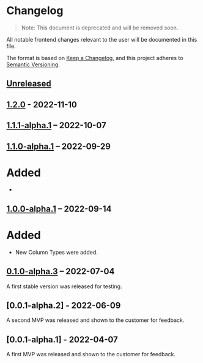 # Changelog

> Note: This document is deprecated and will be removed soon.

All notable frontend changes relevant to the user will be documented in this file.

The format is based on [Keep a Changelog](https://keepachangelog.com/en/1.0.0/),
and this project adheres to [Semantic Versioning](https://semver.org/spec/v2.0.0.html).

## [Unreleased]

## [1.2.0] - 2022-11-10

## [1.1.1-alpha.1] – 2022-10-07

## [1.1.0-alpha.1] – 2022-09-29

# Added

-

## [1.0.0-alpha.1] – 2022-09-14

# Added

-   New Column Types were added.

## [0.1.0-alpha.3] – 2022-07-04

A first stable version was released for testing.

## [0.0.1-alpha.2] - 2022-06-09

A second MVP was released and shown to the customer for feedback.

## [0.0.1-alpha.1] - 2022-04-07

A first MVP was released and shown to the customer for feedback.

[unreleased]: https://gitlab.com/intutable/dekanat-app/-/compare/v1.1.1-alpha.1...HEAD
[1.2.0]: https://gitlab.com/intutable/dekanat-app/-/compare/v1.1.1-alpha.1...v1.2.0
[1.1.1-alpha.1]: https://gitlab.com/intutable/dekanat-app/-/compare/v1.1.0-alpha.1...v1.1.1-alpha.1
[1.1.0-alpha.1]: https://gitlab.com/intutable/dekanat-app/-/compare/v1.0.0-alpha.1...v1.1.0-alpha.1
[1.0.0-alpha.1]: https://gitlab.com/intutable/dekanat-app/-/compare/v0.1.0-alpha.3...v1.0.0-alpha.1
[0.1.0-alpha.3]: https://gitlab.com/intutable/dekanat-app/-/compare/v0.1.0-alpha.2...v0.1.0-alpha.3
[0.1.0-alpha.2]: https://gitlab.com/intutable/dekanat-app/-/compare/v0.1.0-alpha.1...v0.1.0-alpha.2
[0.1.0-alpha.1]: https://gitlab.com/intutable/dekanat-app/-/releases/v0.1.0-alpha.1
